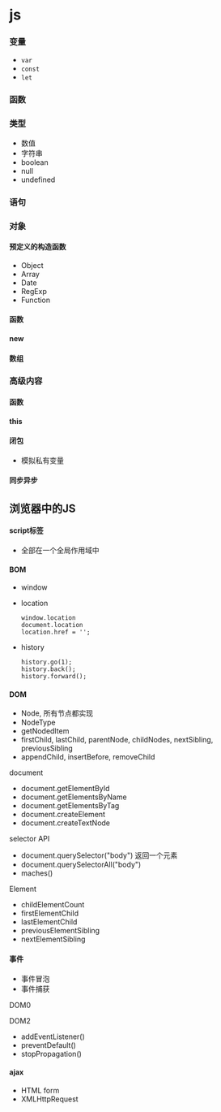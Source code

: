 # js

### 变量

* `var`
* `const`
* `let`

### 函数

### 类型
* 数值
* 字符串
* boolean
* null
* undefined

### 语句

### 对象

#### 预定义的构造函数

* Object
* Array
* Date
* RegExp
* Function


#### 函数

#### new

#### 数组


### 高级内容

#### 函数

#### this

#### 闭包

* 模拟私有变量

#### 同步异步



## 浏览器中的JS

#### script标签

* 全部在一个全局作用域中

#### BOM

* window
* location

  ```
  window.location
  document.location
  location.href = '';
  ```

* history

  ```
  history.go(1);
  history.back();
  history.forward();
  ```

#### DOM

* Node, 所有节点都实现
* NodeType
* getNodedItem
* firstChild, lastChild, parentNode, childNodes, nextSibling, previousSibling
* appendChild, insertBefore, removeChild


document
* document.getElementById
* document.getElementsByName
* document.getElementsByTag
* document.createElement
* document.createTextNode


selector API
* document.querySelector("body") 返回一个元素
* document.querySelectorAll("body")
* maches()

Element
* childElementCount
* firstElementChild
* lastElementChild
* previousElementSibling
* nextElementSibling

#### 事件
* 事件冒泡
* 事件捕获

DOM0

DOM2
* addEventListener()
* preventDefault()
* stopPropagation()


#### ajax

* HTML form
* XMLHttpRequest

